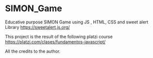 # SIMON_Game
Educative purpose SIMON Game using JS , HTML, CSS and sweet alert Library https://sweetalert.js.org/

This project is the result of the following platzi course https://platzi.com/clases/fundamentos-javascript/

All the credits to the author. 
